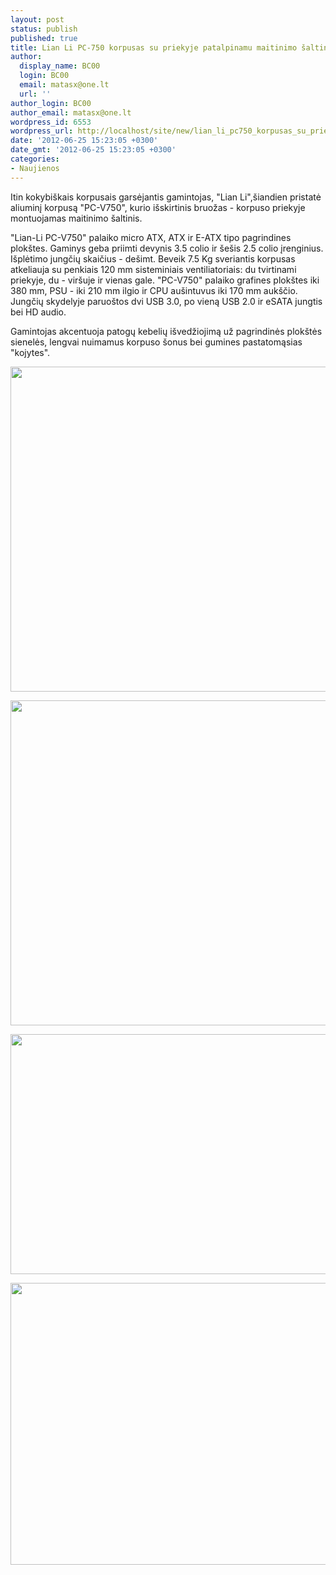 ```yaml
---
layout: post
status: publish
published: true
title: Lian Li PC-750 korpusas su priekyje patalpinamu maitinimo šaltiniu
author:
  display_name: BC00
  login: BC00
  email: matasx@one.lt
  url: ''
author_login: BC00
author_email: matasx@one.lt
wordpress_id: 6553
wordpress_url: http://localhost/site/new/lian_li_pc750_korpusas_su_priekyje_patalpinamu_maitinimo_saltiniu/
date: '2012-06-25 15:23:05 +0300'
date_gmt: '2012-06-25 15:23:05 +0300'
categories:
- Naujienos
---
```

<p>
	Itin kokybi&scaron;kais korpusais garsėjantis gamintojas, &quot;Lian Li&quot;,&scaron;iandien pristatė aliuminį korpusą &quot;PC-V750&quot;, kurio i&scaron;skirtinis bruožas - korpuso priekyje montuojamas maitinimo &scaron;altinis.</p>
<p>
	&quot;Lian-Li PC-V750&quot; palaiko micro ATX, ATX ir E-ATX tipo pagrindines plok&scaron;tes. Gaminys geba priimti devynis 3.5 colio ir &scaron;e&scaron;is 2.5 colio įrenginius. I&scaron;plėtimo jungčių skaičius - de&scaron;imt. Beveik 7.5 Kg sveriantis korpusas atkeliauja su penkiais 120 mm sisteminiais ventiliatoriais: du tvirtinami priekyje, du - vir&scaron;uje ir vienas gale. &quot;PC-V750&quot; palaiko grafines plok&scaron;tes iki 380 mm, PSU - iki 210 mm ilgio ir CPU au&scaron;intuvus iki 170 mm auk&scaron;čio. Jungčių skydelyje paruo&scaron;tos dvi USB 3.0, po vieną USB 2.0 ir eSATA jungtis bei HD audio.</p>
<p>
	Gamintojas akcentuoja patogų kebelių i&scaron;vedžiojimą už pagrindinės plok&scaron;tės sienelės, lengvai nuimamus korpuso &scaron;onus bei gumines pastatomąsias &quot;kojytes&quot;.</p>
<p>
	<img alt="" src="http://technews.lt/userfiles/pc750.jpg" style="width: 520px; height: 520px;" /></p>
<p>
	<img alt="" src="http://technews.lt/userfiles/pc750a.jpg" style="width: 520px; height: 520px;" /></p>
<p>
	<img alt="" src="http://technews.lt/userfiles/pc750b.jpg" style="width: 520px; height: 384px;" /></p>
<p>
	<img alt="" src="http://technews.lt/userfiles/pc750c.jpg" style="width: 520px; height: 451px;" /></p>
